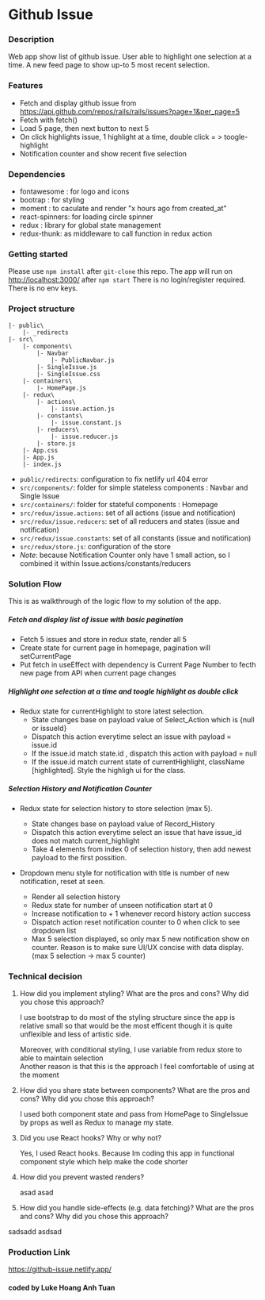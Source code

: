 # Github Issue

### Description

Web app show list of github issue. User able to highlight one selection at a time.
A new feed page to show up-to 5 most recent selection.

### Features

- Fetch and display github issue from <https://api.github.com/repos/rails/rails/issues?page=1&per_page=5>
- Fetch with fetch()
- Load 5 page, then next button to next 5
- On click highlights issue, 1 highlight at a time, double click = > toogle-highlight
- Notification counter and show recent five selection

### Dependencies

- fontawesome : for logo and icons
- bootrap : for styling
- moment : to caculate and render "x hours ago from created_at"
- react-spinners: for loading circle spinner
- redux : library for global state management
- redux-thunk: as middleware to call function in redux action

### Getting started

Please use `npm install` after `git-clone` this repo.
The app will run on <http://localhost:3000/> after `npm start`
There is no login/register required.
There is no env keys.

### Project structure

```
|- public\
    |- _redirects
|- src\
    |- components\
        |- Navbar
            |- PublicNavbar.js
        |- SingleIssue.js
        |- SingleIssue.css
    |- containers\
        |- HomePage.js
    |- redux\
        |- actions\
            |- issue.action.js
        |- constants\
            |- issue.constant.js
        |- reducers\
            |- issue.reducer.js
        |- store.js
    |- App.css
    |- App.js
    |- index.js

```

- `public/redirects`: configuration to fix netlify url 404 error
- `src/components/`: folder for simple stateless components : Navbar and Single Issue
- `src/containers/`: folder for stateful components : Homepage
- `src/redux/issue.actions`: set of all actions (issue and notification)
- `src/redux/issue.reducers`: set of all reducers and states (issue and notification)
- `src/redux/issue.constants`: set of all constants (issue and notification)
- `src/redux/store.js`: configuration of the store
- _Note_: because Notification Counter only have 1 small action, so I combined it within Issue.actions/constants/reducers

### Solution Flow

This is as walkthrough of the logic flow to my solution of the app.

##### Fetch and display list of issue with basic pagination

- Fetch 5 issues and store in redux state, render all 5
- Create state for current page in homepage, pagination will setCurrentPage
- Put fetch in useEffect with dependency is Current Page Number to fecth new page from API when current page changes

##### Highlight one selection at a time and toogle highlight as double click

- Redux state for currentHighlight to store latest selection.
  - State changes base on payload value of Select_Action which is {null or issueId}
  - Dispatch this action everytime select an issue with payload = issue.id
  - If the issue.id match state.id , dispatch this action with payload = null
  - If the issue.id match current state of currentHighlight, className [highlighted]. Style the highligh ui for the class.

##### Selection History and Notification Counter

- Redux state for selection history to store selection (max 5).

  - State changes base on payload value of Record_History
  - Dispatch this action everytime select an issue that have issue_id does not match current_highlight
  - Take 4 elements from index 0 of selection history, then add newest payload to the first possition.

- Dropdown menu style for notification with title is number of new notification, reset at seen.
  - Render all selection history
  - Redux state for number of unseen notification start at 0
  - Increase notification to + 1 whenever record history action success
  - Dispatch action reset notification counter to 0 when click to see dropdown list
  - Max 5 selection displayed, so only max 5 new notification show on counter. Reason is to make sure UI/UX concise with data display. (max 5 selection -> max 5 counter)

### Technical decision

1. How did you implement styling? What are the pros and cons? Why did you chose this approach?

   I use bootstrap to do most of the styling structure since the app is relative small so that would be the most efficent though it is quite unflexible and less of artistic side.

   Moreover, with conditional styling, I use variable from redux store to able to maintain selection  
   Another reason is that this is the approach I feel comfortable of using at the moment

2. How did you share state between components? What are the pros and cons? Why did you chose this approach?

   I used both component state and pass from HomePage to SingleIssue by props as well as Redux to manage my state.

3. Did you use React hooks? Why or why not?

   Yes, I used React hooks.
   Because Im coding this app in functional component style which help make the code shorter

4. How did you prevent wasted renders?

   asad
   asad

5. How did you handle side-effects (e.g. data fetching)? What are the pros and cons? Why did you chose this approach?

sadsadd
asdsad

### Production Link

<https://github-issue.netlify.app/>

#### coded by Luke Hoang Anh Tuan
